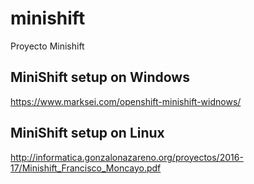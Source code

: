 # minishift
Proyecto Minishift

MiniShift setup on Windows
----------------------------
https://www.marksei.com/openshift-minishift-widnows/

MiniShift setup on Linux
----------------------------
http://informatica.gonzalonazareno.org/proyectos/2016-17/Minishift_Francisco_Moncayo.pdf
